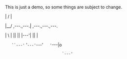 This is just a demo, so some things are subject to change.







                                
                                    
|   /          |                    

|__/ ,---.,---.|    ,---.,---.,---. 

|  \ |   ||   ||    |---'|   ||   | 

`   ``---'`   '`---'`---'`   '`---|o

                              `---' 
